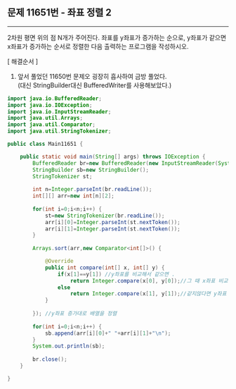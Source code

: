 ## 문제 11651번 - 좌표 정렬 2
---------------
2차원 평면 위의 점 N개가 주어진다. 좌표를 y좌표가 증가하는 순으로, y좌표가 같으면 x좌표가 증가하는 순서로 정렬한 다음 출력하는 프로그램을 작성하시오.

[ 해결순서 ]
1. 앞서 풀었던 11650번 문제오 굉장히 흡사하여 금방 풀었다. </br>
(대신 StringBuilder대신 BufferedWriter를 사용해보았다.)
```java
import java.io.BufferedReader;
import java.io.IOException;
import java.io.InputStreamReader;
import java.util.Arrays;
import java.util.Comparator;
import java.util.StringTokenizer;

public class Main11651 {

	public static void main(String[] args) throws IOException {
		BufferedReader br=new BufferedReader(new InputStreamReader(System.in));
		StringBuilder sb=new StringBuilder();
		StringTokenizer st;
		
		int n=Integer.parseInt(br.readLine());
		int[][] arr=new int[n][2];
		
		for(int i=0;i<n;i++) {
			st=new StringTokenizer(br.readLine());
			arr[i][0]=Integer.parseInt(st.nextToken());
			arr[i][1]=Integer.parseInt(st.nextToken());
		} 
		
		Arrays.sort(arr,new Comparator<int[]>() {

			@Override
			public int compare(int[] x, int[] y) {
				if(x[1]==y[1]) //y좌표를 비교해서 같으면 . 
					return Integer.compare(x[0], y[0]);//그 때 x좌표 비교 
				else
					return Integer.compare(x[1], y[1]);//같지않다면 y좌표 비교. 
			}
			
		}); //y좌표 증가대로 배열을 정렬 
		
		for(int i=0;i<n;i++) {
			sb.append(arr[i][0]+" "+arr[i][1]+"\n");
		}
		System.out.println(sb);
		
		br.close();
	}

}
```

